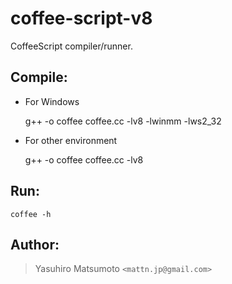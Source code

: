 coffee-script-v8
================

CoffeeScript compiler/runner.

Compile:
--------

* For Windows

    g++ -o coffee coffee.cc -lv8 -lwinmm -lws2_32

* For other environment

    g++ -o coffee coffee.cc -lv8

Run:
----

    coffee -h

Author:
-------

> Yasuhiro Matsumoto `<mattn.jp@gmail.com>`


